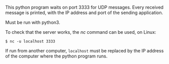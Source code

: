 This python program waits on port 3333 for UDP messages. Every received message is printed, with the IP address and port of the sending application.

Must be run with python3.

To check that the server works, the *nc* command can be used, on Linux:
```shell
$ nc -u localhost 3333
```

If run from another computer, `localhost` must be replaced by the IP address of the computer where the python program runs.
